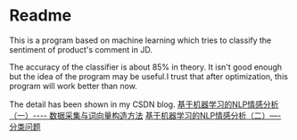 # Readme
This is a program based on machine learning which tries to classify the sentiment of product's comment in JD.

The accuracy of the classifier is about 85% in theory. It isn't good enough but the idea of the program may be useful.I trust that after optimization, this program will work better than now.

The detail has been shown in my CSDN blog.
[基于机器学习的NLP情感分析（一）---- 数据采集与词向量构造方法](http://blog.csdn.net/stary_yan/article/details/75313259)
[基于机器学习的NLP情感分析（二）—- 分类问题](http://blog.csdn.net/stary_yan/article/details/75330729)


